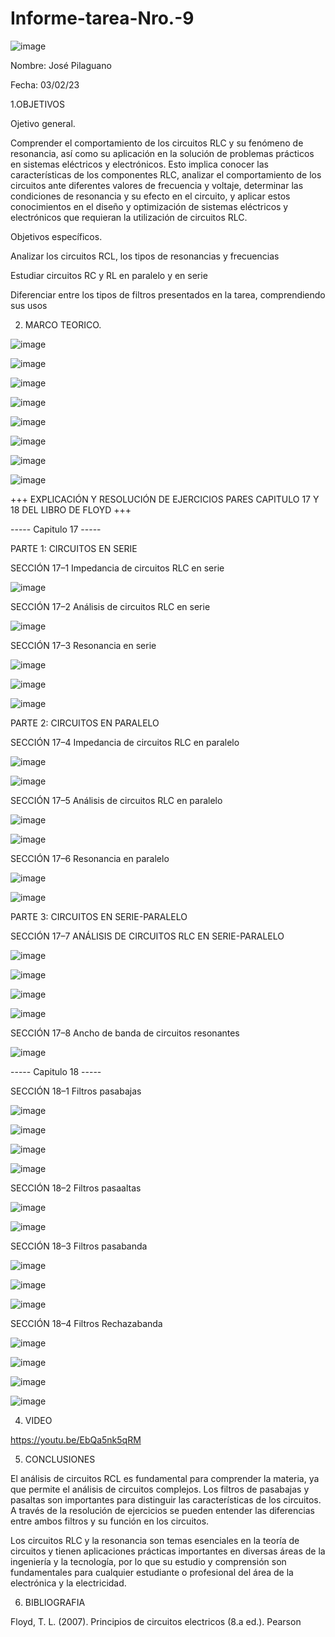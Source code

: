 # Informe-tarea-Nro.-9

![image](https://user-images.githubusercontent.com/116677175/222972130-fb588a4a-1668-48ed-931b-8c48ffb2eb9b.png)

Nombre: José Pilaguano

Fecha: 03/02/23

1.OBJETIVOS

Ojetivo  general. 

Comprender el comportamiento de los circuitos RLC y su fenómeno de resonancia, así como su aplicación en la solución de problemas prácticos en sistemas eléctricos y electrónicos. Esto implica conocer las características de los componentes RLC, analizar el comportamiento de los circuitos ante diferentes valores de frecuencia y voltaje, determinar las condiciones de resonancia y su efecto en el circuito, y aplicar estos conocimientos en el diseño y optimización de sistemas eléctricos y electrónicos que requieran la utilización de circuitos RLC.

Objetivos específicos. 

Analizar los circuitos RCL, los tipos de resonancias y frecuencias

Estudiar circuitos RC y RL en paralelo y en serie

Diferenciar entre los tipos de filtros presentados en la tarea, comprendiendo sus usos

2. MARCO TEORICO.

![image](https://user-images.githubusercontent.com/116677175/222976109-e93c73a2-7f62-4f45-9771-28e972dd7f10.png)

![image](https://user-images.githubusercontent.com/116677175/222976120-c2e99e71-8aad-458e-b280-87fe98ae2949.png)

![image](https://user-images.githubusercontent.com/116677175/222976130-095a3652-173c-42a3-a5b1-b5847aa8a126.png)

![image](https://user-images.githubusercontent.com/116677175/222976140-6314a2f9-177f-4f2c-b260-c1e765153c1e.png)

![image](https://user-images.githubusercontent.com/116677175/222976155-0f9b1fcb-b5c8-4f8c-b095-967bcaa308d8.png)

![image](https://user-images.githubusercontent.com/116677175/222976170-231fc1f1-91fc-4e7e-9eb4-2067b43dea99.png)

![image](https://user-images.githubusercontent.com/116677175/222976191-da14730d-cfa8-4a60-81a3-9415edde2728.png)

![image](https://user-images.githubusercontent.com/116677175/222976334-219bfce9-5a4c-46a0-b7ed-013e68576520.png)

+++ EXPLICACIÓN Y RESOLUCIÓN DE EJERCICIOS PARES CAPITULO 17 Y 18 DEL LIBRO DE FLOYD +++

----- Capitulo 17 -----

PARTE 1: CIRCUITOS EN SERIE

SECCIÓN 17–1 Impedancia de circuitos RLC en serie

![image](https://user-images.githubusercontent.com/116677175/222972799-c0f271ba-b2b2-4c74-a67a-c007f33d263b.png)

SECCIÓN 17–2 Análisis de circuitos RLC en serie

![image](https://user-images.githubusercontent.com/116677175/222973377-8d73c7a5-8461-4d22-af7b-8e585ede651a.png)

SECCIÓN 17–3 Resonancia en serie

![image](https://user-images.githubusercontent.com/116677175/222973413-781338e1-526e-45a6-84a2-0ec4e4cbd23c.png)

![image](https://user-images.githubusercontent.com/116677175/222973432-959814e8-8efd-477f-b351-72bf5ddbf940.png)

![image](https://user-images.githubusercontent.com/116677175/222973446-7ec89abb-283f-4956-86bc-ae6952e70b68.png)

PARTE 2: CIRCUITOS EN PARALELO

SECCIÓN 17–4 Impedancia de circuitos RLC en paralelo

![image](https://user-images.githubusercontent.com/116677175/222973472-e6ec1e80-d638-4c16-8baa-2cb61b0ca849.png)

![image](https://user-images.githubusercontent.com/116677175/222973482-df671104-d303-4914-9111-f95d89f7032f.png)

SECCIÓN 17–5 Análisis de circuitos RLC en paralelo

![image](https://user-images.githubusercontent.com/116677175/222973508-df90e330-e479-488b-9ede-0a26861afe93.png)

![image](https://user-images.githubusercontent.com/116677175/222973527-5a41fb92-4284-498d-bb3a-6c14dca6d790.png)

SECCIÓN 17–6 Resonancia en paralelo

![image](https://user-images.githubusercontent.com/116677175/222973634-e128851e-121b-4d45-948b-a9b8a54b20ce.png)

![image](https://user-images.githubusercontent.com/116677175/222973643-6d757ef4-129f-47d9-9aa8-4236fae9dc89.png)

PARTE 3: CIRCUITOS EN SERIE-PARALELO

SECCIÓN 17–7 ANÁLISIS DE CIRCUITOS RLC EN SERIE-PARALELO

![image](https://user-images.githubusercontent.com/116677175/222973679-854b8ec1-c05a-48bf-ac86-69bed21348e6.png)

![image](https://user-images.githubusercontent.com/116677175/222973703-84ac295f-bcca-4c1c-80c5-d7b1cc2da6cf.png)

![image](https://user-images.githubusercontent.com/116677175/222973718-592ab36d-cc63-443b-a3e2-ad7d67cb4367.png)

![image](https://user-images.githubusercontent.com/116677175/222973770-a6c7fc65-871d-4c84-8d9e-c9a86892dd33.png)

SECCIÓN 17–8 Ancho de banda de circuitos resonantes

![image](https://user-images.githubusercontent.com/116677175/222973784-cbf15cba-69c6-46fa-afce-0c2936a384ff.png)

----- Capitulo 18 -----

SECCIÓN 18–1 Filtros pasabajas

![image](https://user-images.githubusercontent.com/116677175/222973875-8dd7541d-8633-49f1-bdfb-228d8ec1f13b.png)

![image](https://user-images.githubusercontent.com/116677175/222973887-89fdd1a7-2bab-41cd-b172-8ace21fdcc65.png)

![image](https://user-images.githubusercontent.com/116677175/222973942-e7e6a043-8734-415f-9c4d-63fde0c601f3.png)

![image](https://user-images.githubusercontent.com/116677175/222973964-01364c17-be08-45b5-8e7a-5ec3286ec09a.png)

SECCIÓN 18–2 Filtros pasaaltas

![image](https://user-images.githubusercontent.com/116677175/222974038-7bae0c6a-c16c-4c46-b4c0-41ab8efe8487.png)

![image](https://user-images.githubusercontent.com/116677175/222974049-146b4657-c2ea-4815-b1d8-bfba184e343d.png)

SECCIÓN 18–3 Filtros pasabanda

![image](https://user-images.githubusercontent.com/116677175/222974275-a5d91e1c-2bfa-4133-bb20-02a2bd88817b.png)

![image](https://user-images.githubusercontent.com/116677175/222974285-f4b39b66-5ff0-404b-8bbd-fe6b718b6f29.png)

![image](https://user-images.githubusercontent.com/116677175/222974300-5c1ba2bb-d253-40de-856b-d7c667eb73c8.png)

SECCIÓN 18–4 Filtros Rechazabanda

![image](https://user-images.githubusercontent.com/116677175/222974203-957aee52-811b-415a-b136-bbd4e747746d.png)

![image](https://user-images.githubusercontent.com/116677175/222974215-0cfa6dfd-13f4-411a-8217-08b0c7d55a40.png)

![image](https://user-images.githubusercontent.com/116677175/222974221-f66a6217-698c-4632-ba46-4a2ef31f704e.png)

![image](https://user-images.githubusercontent.com/116677175/222974235-196a04a2-dfd6-4cf5-845d-ee072edb3db7.png)

4. VIDEO

https://youtu.be/EbQa5nk5qRM 

5. CONCLUSIONES 

El análisis de circuitos RCL es fundamental para comprender la materia, ya que permite el análisis de circuitos complejos. Los filtros de pasabajas y pasaltas son importantes para distinguir las características de los circuitos. A través de la resolución de ejercicios se pueden entender las diferencias entre ambos filtros y su función en los circuitos.

Los circuitos RLC y la resonancia son temas esenciales en la teoría de circuitos y tienen aplicaciones prácticas importantes en diversas áreas de la ingeniería y la tecnología, por lo que su estudio y comprensión son fundamentales para cualquier estudiante o profesional del área de la electrónica y la electricidad.

6. BIBLIOGRAFIA 

Floyd, T. L. (2007). Principios de circuitos electricos (8.a ed.). Pearson 
